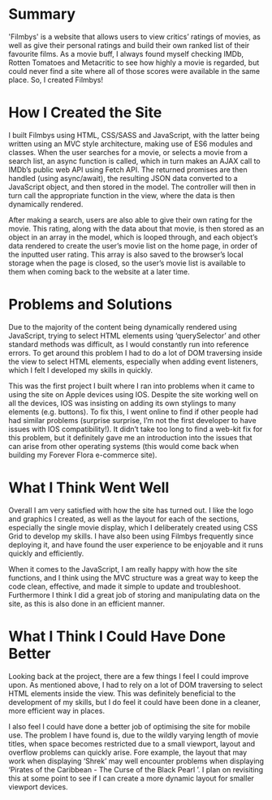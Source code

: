 # Summary

'Filmbys' is a website that allows users to view critics’ ratings of movies, as well as give their personal ratings and build their own ranked list of their favourite films. As a movie buff, I always found myself checking IMDb, Rotten Tomatoes and Metacritic to see how highly a movie is regarded, but could never find a site where all of those scores were available in the same place. So, I created Filmbys!

# How I Created the Site

I built Filmbys using HTML, CSS/SASS and JavaScript, with the latter being written using an MVC style architecture, making use of ES6 modules and classes. When the user searches for a movie, or selects a movie from a search list, an async function is called, which in turn makes an AJAX call to IMDb’s public web API using Fetch API. The returned promises are then handled (using async/await), the resulting JSON data converted to a JavaScript object, and then stored in the model. The controller will then in turn call the appropriate function in the view, where the data is then dynamically rendered.

After making a search, users are also able to give their own rating for the movie. This rating, along with the data about that movie, is then stored as an object in an array in the model, which is looped through, and each object’s data rendered to create the user’s movie list on the home page, in order of the inputted user rating. This array is also saved to the browser’s local storage when the page is closed, so the user’s movie list is available to them when coming back to the website at a later time.

# Problems and Solutions

Due to the majority of the content being dynamically rendered using JavaScript, trying to select HTML elements using ‘querySelector’ and other standard methods was difficult, as I would constantly run into reference errors. To get around this problem I had to do a lot of DOM traversing inside the view to select HTML elements, especially when adding event listeners, which I felt I developed my skills in quickly.

This was the first project I built where I ran into problems when it came to using the site on Apple devices using IOS. Despite the site working well on all the devices, IOS was insisting on adding its own stylings to many elements (e.g. buttons). To fix this, I went online to find if other people had had similar problems (surprise surprise, I’m not the first developer to have issues with IOS compatibility!). It didn’t take too long to find a web-kit fix for this problem, but it definitely gave me an introduction into the issues that can arise from other operating systems (this would come back when building my Forever Flora e-commerce site).

# What I Think Went Well

Overall I am very satisfied with how the site has turned out. I like the logo and graphics I created, as well as the layout for each of the sections, especially the single movie display, which I deliberately created using CSS Grid to develop my skills. I have also been using Filmbys frequently since deploying it, and have found the user experience to be enjoyable and it runs quickly and efficiently.

When it comes to the JavaScript, I am really happy with how the site functions, and I think using the MVC structure was a great way to keep the code clean, effective, and made it simple to update and troubleshoot. Furthermore I think I did a great job of storing and manipulating data on the site, as this is also done in an efficient manner.

# What I Think I Could Have Done Better

Looking back at the project, there are a few things I feel I could improve upon. As mentioned above, I had to rely on a lot of DOM traversing to select HTML elements inside the view. This was definitely beneficial to the development of my skills, but I do feel it could have been done in a cleaner, more efficient way in places.

I also feel I could have done a better job of optimising the site for mobile use. The problem I have found is, due to the wildly varying length of movie titles, when space becomes restricted due to a small viewport, layout and overflow problems can quickly arise. Fore example, the layout that may work when displaying ‘Shrek’ may well encounter problems when displaying ‘Pirates of the Caribbean - The Curse of the Black Pearl ’. I plan on revisiting this at some point to see if I can create a more dynamic layout for smaller viewport devices.

